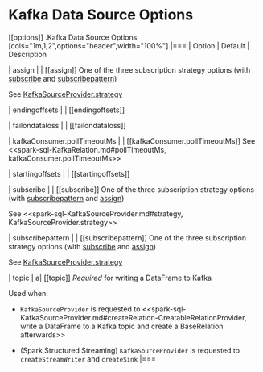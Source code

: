 # Kafka Data Source Options

[[options]]
.Kafka Data Source Options
[cols="1m,1,2",options="header",width="100%"]
|===
| Option
| Default
| Description

| assign
|
| [[assign]] One of the three subscription strategy options (with [subscribe](options.md#subscribe) and [subscribepattern](options.md#subscribepattern))

See [KafkaSourceProvider.strategy](../../spark-sql-KafkaSourceProvider.md#strategy)

| endingoffsets
|
| [[endingoffsets]]

| failondataloss
|
| [[failondataloss]]

| kafkaConsumer.pollTimeoutMs
|
| [[kafkaConsumer.pollTimeoutMs]] See <<spark-sql-KafkaRelation.md#pollTimeoutMs, kafkaConsumer.pollTimeoutMs>>

| startingoffsets
|
| [[startingoffsets]]

| subscribe
|
| [[subscribe]] One of the three subscription strategy options (with [subscribepattern](options.md#subscribepattern) and [assign](options.md#assign))

See <<spark-sql-KafkaSourceProvider.md#strategy, KafkaSourceProvider.strategy>>

| subscribepattern
|
| [[subscribepattern]] One of the three subscription strategy options (with [subscribe](options.md#subscribe) and [assign](options.md#assign))

See [KafkaSourceProvider.strategy](../../spark-sql-KafkaSourceProvider.md#strategy)

| topic
|
a| [[topic]] *Required* for writing a DataFrame to Kafka

Used when:

* `KafkaSourceProvider` is requested to <<spark-sql-KafkaSourceProvider.md#createRelation-CreatableRelationProvider, write a DataFrame to a Kafka topic and create a BaseRelation afterwards>>

* (Spark Structured Streaming) `KafkaSourceProvider` is requested to `createStreamWriter` and `createSink`
|===

